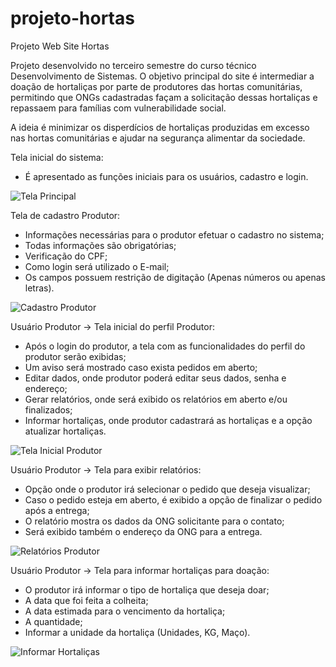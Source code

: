 # projeto-hortas
Projeto Web Site Hortas

Projeto desenvolvido no terceiro semestre do curso técnico Desenvolvimento de Sistemas.
O objetivo principal do site é intermediar a doação de hortaliças por parte de produtores das hortas comunitárias,
permitindo que ONGs cadastradas façam a solicitação dessas hortaliças e repassaem para famílias com vulnerabilidade social.

A ideia é minimizar os disperdícios de hortaliças produzidas em excesso nas hortas comunitárias e ajudar na segurança alimentar da sociedade.







Tela inicial do sistema:

- É apresentado as funções iniciais para os usuários, cadastro e login.

![Tela Principal](https://user-images.githubusercontent.com/86797383/144767574-672868c8-3ec8-497b-a9c4-7c2bd39528dc.jpg)


Tela de cadastro Produtor:

- Informações necessárias para o produtor efetuar o cadastro no sistema; 
- Todas informações são obrigatórias;
- Verificação do CPF;
- Como login será utilizado o E-mail;
- Os campos possuem restrição de digitação (Apenas números ou apenas letras).

![Cadastro Produtor](https://user-images.githubusercontent.com/86797383/144767856-246750ce-7983-4a2e-b281-5d952adf6d9d.jpg)

Usuário Produtor -> Tela inicial do perfil Produtor:

- Após o login do produtor, a tela com as funcionalidades do perfil do produtor serão exibidas;
- Um aviso será mostrado caso exista pedidos em aberto;
- Editar dados, onde produtor poderá editar seus dados, senha e endereço;
- Gerar relatórios, onde será exibido os relatórios em aberto e/ou finalizados;
- Informar hortaliças, onde produtor cadastrará as hortaliças e a opção atualizar hortaliças.  

![Tela Inicial Produtor](https://user-images.githubusercontent.com/86797383/144767969-3eb06d03-81a8-45be-adc4-76c31398ef0a.jpg)

Usuário Produtor -> Tela para exibir relatórios:

- Opção onde o produtor irá selecionar o pedido que deseja visualizar;
- Caso o pedido esteja em aberto, é exibido a opção de finalizar o pedido após a entrega;
- O relatório mostra os dados da ONG solicitante para o contato;
- Será exibido também o endereço da ONG para a entrega.

![Relatórios Produtor](https://user-images.githubusercontent.com/86797383/144768169-20d1656f-cf0f-4e46-befd-50abfd8fcc87.jpg)


Usuário Produtor -> Tela para informar hortaliças para doação:

- O produtor irá informar o tipo de hortaliça que deseja doar;
- A data que foi feita a colheita;
- A data estimada para o vencimento da hortaliça; 
- A quantidade; 
- Informar a unidade da hortaliça (Unidades, KG, Maço).

![Informar Hortaliças](https://user-images.githubusercontent.com/86797383/144767640-8d15017f-95e7-4700-b24e-981b0468b2e6.jpg)
